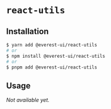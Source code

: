 # `react-utils`

## Installation

```sh
$ yarn add @everest-ui/react-utils
# or
$ npm install @everest-ui/react-utils
# or
$ pnpm add @everest-ui/react-utils
```

## Usage

_Not available yet._